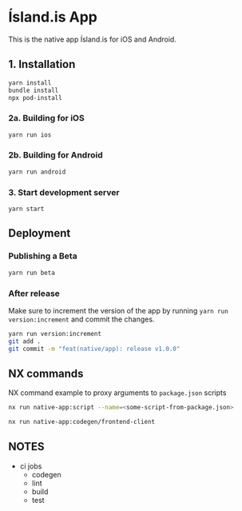 # Ísland.is App

This is the native app Ísland.is for iOS and Android.

## 1. Installation

```bash
yarn install
bundle install
npx pod-install
```

### 2a. Building for iOS

```bash
yarn run ios
```

### 2b. Building for Android

```bash
yarn run android
```

### 3. Start development server

```
yarn start
```

## Deployment

### Publishing a Beta

```bash
yarn run beta
```

### After release

Make sure to increment the version of the app by running `yarn run version:increment` and commit the changes.

```bash
yarn run version:increment
git add .
git commit -m "feat(native/app): release v1.0.0"
```

## NX commands

NX command example to proxy arguments to `package.json` scripts

```bash
nx run native-app:script --name=<some-script-from-package.json>
```

```bash
nx run native-app:codegen/frontend-client
```

## NOTES

- ci jobs
  - codegen
  - lint
  - build
  - test
